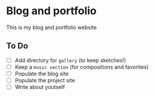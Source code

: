 # Blog and portfolio

This is my blog and portfolio website

## To Do

- [ ] Add directory for `gallery` (to keep sketches!)
- [ ] Keep a `music section` (for compositions and favorites)
- [ ] Populate the blog site
- [ ] Populate the project site
- [ ] Write about youtself